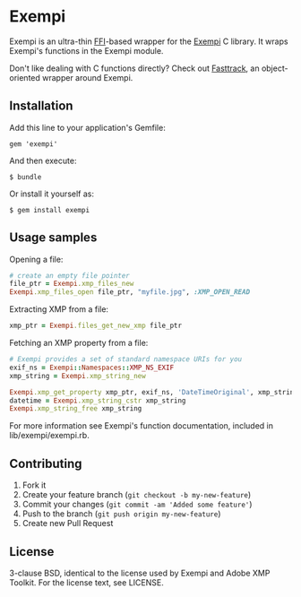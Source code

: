 # Exempi

Exempi is an ultra-thin [FFI](https://github.com/ffi/ffi)-based wrapper for the [Exempi](http://libopenraw.freedesktop.org/wiki/Exempi) C library. It wraps Exempi's functions in the Exempi module.

Don't like dealing with C functions directly? Check out [Fasttrack](https://github.com/mistydemeo/fasttrack), an object-oriented wrapper around Exempi.

## Installation

Add this line to your application's Gemfile:

    gem 'exempi'

And then execute:

    $ bundle

Or install it yourself as:

    $ gem install exempi

## Usage samples

Opening a file:

```ruby
# create an empty file pointer
file_ptr = Exempi.xmp_files_new
Exempi.xmp_files_open file_ptr, "myfile.jpg", :XMP_OPEN_READ
```

Extracting XMP from a file:

```ruby
xmp_ptr = Exempi.files_get_new_xmp file_ptr
```

Fetching an XMP property from a file:

```ruby
# Exempi provides a set of standard namespace URIs for you
exif_ns = Exempi::Namespaces::XMP_NS_EXIF
xmp_string = Exempi.xmp_string_new

Exempi.xmp_get_property xmp_ptr, exif_ns, 'DateTimeOriginal', xmp_string
datetime = Exempi.xmp_string_cstr xmp_string
Exempi.xmp_string_free xmp_string
```

For more information see Exempi's function documentation, included in lib/exempi/exempi.rb.

## Contributing

1. Fork it
2. Create your feature branch (`git checkout -b my-new-feature`)
3. Commit your changes (`git commit -am 'Added some feature'`)
4. Push to the branch (`git push origin my-new-feature`)
5. Create new Pull Request

## License

3-clause BSD, identical to the license used by Exempi and Adobe XMP Toolkit. For the license text, see LICENSE.